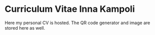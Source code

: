 # Curriculum Vitae Inna Kampoli

Here my personal CV is hosted. The QR code generator and image are stored here as well.
